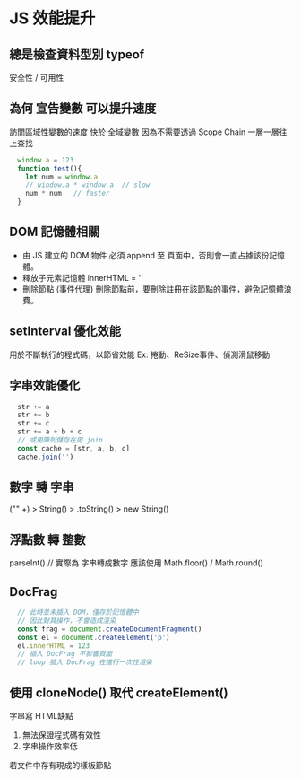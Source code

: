 # JS 效能提升

## 總是檢查資料型別  typeof
安全性 / 可用性

## 為何 宣告變數 可以提升速度
訪問區域性變數的速度 快於 全域變數
因為不需要透過 Scope Chain 一層一層往上查找
```js
  window.a = 123
  function test(){
    let num = window.a
    // window.a * window.a  // slow
    num * num   // faster
  }
```

## DOM 記憶體相關
* 由 JS 建立的 DOM 物件
必須 append 至 頁面中，否則會一直占據該份記憶體。
* 釋放子元素記憶體
innerHTML = ''
* 刪除節點 (事件代理)
刪除節點前，要刪除註冊在該節點的事件，避免記憶體浪費。

## setInterval 優化效能
用於不斷執行的程式碼，以節省效能
Ex: 捲動、ReSize事件、偵測滑鼠移動

## 字串效能優化
```js
  str += a
  str += b
  str += c
  str += a + b + c
  // 或用陣列儲存在用 join
  const cache = [str, a, b, c]
  cache.join('')
```

## 數字 轉 字串
("" +) > String() > .toString() > new String()

## 浮點數 轉 整數
parseInt() // 實際為 字串轉成數字
應該使用 Math.floor() / Math.round()

## DocFrag
```js
  // 此時並未插入 DOM，僅存於記憶體中
  // 因此對其操作，不會造成渲染
  const frag = document.createDocumentFragment()
  const el = document.createElement('p')
  el.innerHTML = 123
  // 插入 DocFrag 不影響頁面
  // loop 插入 DocFrag 在進行一次性渲染
```

## 使用 cloneNode() 取代 createElement()
字串寫 HTML缺點
1. 無法保證程式碼有效性
2. 字串操作效率低

若文件中存有現成的樣板節點 <template>
使用 cloneNode() 會快於 createElement()

## 使用 firstChild / nextElementSibling
代替 children 進行遍歷
```js
  const fNode = elem.firstChild
  while (node){
    node = node.nextElementSibling
  }
```

## 條件分支
* 可能性 高 排到 低 ，可以減少探測次數
* switch 快於 of 
* 使用三元運算
num = (a > b) ? a : b

## 使用 常量
多處會用到的 常量應該抽取出來
Ex:
1. UI上的字串 : 日後做國際化會更方便
2. URLs : 資源的位置
3. 未來容意更改的值

## 不去任意更動物件
* 不新增屬性 / 方法
* 不重定義方法
應該建立包含該功能的新物件，在做操作
建立自定型別，繼承該物件，在做操作


## 優化迴圈
* 在某些情況下，用減值迭代會更迅速
* 減化終止條件
每次迴圈都會計算終止條件，因此越減越好，
避免有 DOM 操作，將 length 先存於區域變數
* 減化迴圈體
* while > Loop > for in
for in 效能極差 因為會搜尋整個 prototype chain

## 迴圈引用   [查]
* 原理
執行 init，context 參照 el，el又參照內部 function，
導致此 Function 不會被 GC 一直保存在記憶體當中
```js
  function init(){
    const el = doqs('Elem')
    el.onclick = function(){ }   // 不佳
  }
  init()
  //---------------------------------------------
  function clickFunc(){}
  function init(){
    const el = doqs('Elem')
    el.onclick = clickFunc   // 即可解決 迴圈引用
  }
  init()
```

# JS 效能調校
> http://t.cn/R1NFoEe

待學 Chrome Dev Tools 效能調校


可分為 用戶端、伺服器端
# 用戶端 (前端)
* HTTP
* 下載頻寬
* DNS 查詢時間
* CSS 顯示速度
* JS 執行速度 (此文重點)
* AJAX
* Mobile & 瀏覽器特性

# 伺服器 (後端)
* 程式效能 / 資料庫效能
* HTTP 快取策略
* 內容壓縮 gzip
* 輸出快取
* 壓力測試

# HTTP
HTTP 協定 / Keep-Alive / HTTP Header
HTTP 限制、壓縮、快取

# HTML5 / JS
* JS優化
* 離線應用程式 / XHR
* indexedDB
* Web Storage / Web Socket / Web Worker

# CSS3
* 移動、變形特效
* 圓角框線
* 陰影效果
* 網頁字型
* 其他 Sprite / Media Queries

# 調校效能步驟
* 測量 : 數具量化
* 理解 : 了解問題、吸收新知
* 調校 : 修正問題、效能提升

## Object / Array 選擇

# Object
Object用於
* 無順序的陣列
* 需要字串當索引

## 基本原則
* 使用 {} 或 constructor(new) 建立物件最快
* 勿用 Object.create() 建立
效果等同於首條
* 勿用過多繼承 (減少原型鏈層級)
```js
  // 最快 Same
  obj = new Object() 
  obj = {}
  // 中等 使用以定義好的 propObj
  obj = Object.create(Object.prototype, propObj)
  // 最慢
  obj = Object.create(Object.prototype, { p : { value: 1 } })
```

## 基本原則
* 使用 var a = [1, 2, 3]
* 使用一致的型別 ，JS能作最佳化
混合型別，JS會需要作轉型，效能很差
* 索引最好能連貫 (元素間不要中空)
> https://jsperf.com/packed-vs-holey-arrays

